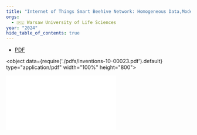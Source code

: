```yaml
---
title: "Internet of Things Smart Beehive Network: Homogeneous Data,Modeling, and Forecasting the Honey Robbing Phenomenon"
orgs:
  - 🇵🇱 Warsaw University of Life Sciences
year: "2024"
hide_table_of_contents: true
---
```



- [PDF](pdfs/inventions-10-00023.pdf)


<object data={require('./pdfs/inventions-10-00023.pdf').default} type="application/pdf" width="100%" height="800"></object>

![](pdfs/inventions-10-00023.pdf)